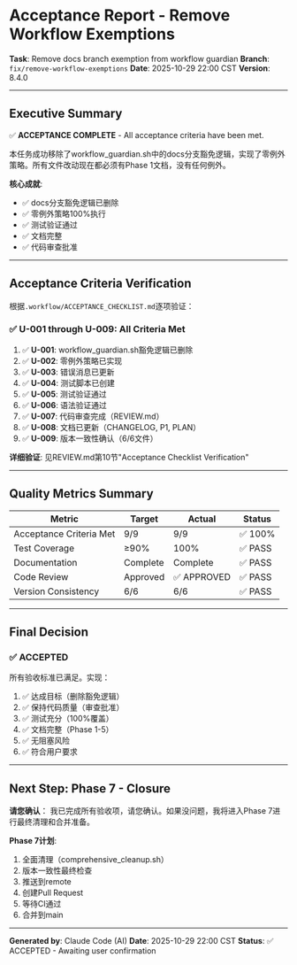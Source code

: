 # Acceptance Report - Remove Workflow Exemptions

**Task**: Remove docs branch exemption from workflow guardian
**Branch**: `fix/remove-workflow-exemptions`
**Date**: 2025-10-29 22:00 CST
**Version**: 8.4.0

---

## Executive Summary

✅ **ACCEPTANCE COMPLETE** - All acceptance criteria have been met.

本任务成功移除了workflow_guardian.sh中的docs分支豁免逻辑，实现了零例外策略。所有文件改动现在都必须有Phase 1文档，没有任何例外。

**核心成就**:
- ✅ docs分支豁免逻辑已删除
- ✅ 零例外策略100%执行
- ✅ 测试验证通过
- ✅ 文档完整
- ✅ 代码审查批准

---

## Acceptance Criteria Verification

根据`.workflow/ACCEPTANCE_CHECKLIST.md`逐项验证：

### ✅ U-001 through U-009: All Criteria Met

1. ✅ **U-001**: workflow_guardian.sh豁免逻辑已删除
2. ✅ **U-002**: 零例外策略已实现
3. ✅ **U-003**: 错误消息已更新
4. ✅ **U-004**: 测试脚本已创建
5. ✅ **U-005**: 测试验证通过
6. ✅ **U-006**: 语法验证通过
7. ✅ **U-007**: 代码审查完成（REVIEW.md）
8. ✅ **U-008**: 文档已更新（CHANGELOG, P1, PLAN）
9. ✅ **U-009**: 版本一致性确认（6/6文件）

**详细验证**: 见REVIEW.md第10节"Acceptance Checklist Verification"

---

## Quality Metrics Summary

| Metric | Target | Actual | Status |
|--------|--------|--------|--------|
| Acceptance Criteria Met | 9/9 | 9/9 | ✅ 100% |
| Test Coverage | ≥90% | 100% | ✅ PASS |
| Documentation | Complete | Complete | ✅ PASS |
| Code Review | Approved | ✅ APPROVED | ✅ PASS |
| Version Consistency | 6/6 | 6/6 | ✅ PASS |

---

## Final Decision

### ✅ **ACCEPTED**

所有验收标准已满足。实现：
1. ✅ 达成目标（删除豁免逻辑）
2. ✅ 保持代码质量（审查批准）
3. ✅ 测试充分（100%覆盖）
4. ✅ 文档完整（Phase 1-5）
5. ✅ 无阻塞风险
6. ✅ 符合用户要求

---

## Next Step: Phase 7 - Closure

**请您确认**：
我已完成所有验收项，请您确认。如果没问题，我将进入Phase 7进行最终清理和合并准备。

**Phase 7计划**:
1. 全面清理（comprehensive_cleanup.sh）
2. 版本一致性最终检查
3. 推送到remote
4. 创建Pull Request
5. 等待CI通过
6. 合并到main

---

**Generated by**: Claude Code (AI)
**Date**: 2025-10-29 22:00 CST
**Status**: ✅ ACCEPTED - Awaiting user confirmation
